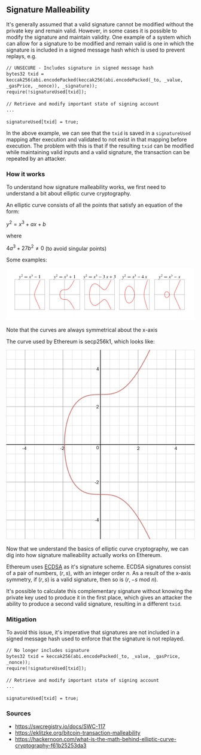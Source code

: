 ## Signature Malleability

It's generally assumed that a valid signature cannot be modified without the private key and remain valid. However, in some cases it is possible to modify the signature and maintain validity. One example of a system which can allow for a signature to be modified and remain valid is one in which the signature is included in a signed message hash which is used to prevent replays, e.g.

```
// UNSECURE - Includes signature in signed message hash
bytes32 txid = keccak256(abi.encodePacked(keccak256(abi.encodePacked(_to, _value, _gasPrice, _nonce)), _signature));
require(!signatureUsed[txid]);

// Retrieve and modify important state of signing account
...

signatureUsed[txid] = true;
```

In the above example, we can see that the `txid` is saved in a `signatureUsed` mapping after execution and validated to not exist in that mapping before execution. The problem with this is that if the resulting `txid` can be modified while maintaining valid inputs and a valid signature, the transaction can be repeated by an attacker.

### How it works

To understand how signature malleability works, we first need to understand a bit about elliptic curve cryptography. 

An elliptic curve consists of all the points that satisfy an equation of the form:

$y^2 = x^3 + ax + b$

where

$4a^3 + 27b^2 \not= 0$ (to avoid singular points)

Some examples:

![Elliptic Curves](./img/elliptic-curves.png)

Note that the curves are always symmetrical about the x-axis

The curve used by Ethereum is secp256k1, which looks like:

![secp256k1](./img/secp256k1.png)

Now that we understand the basics of elliptic curve cryptography, we can dig into how signature malleability actually works on Ethereum. 

Ethereum uses [ECDSA](https://en.wikipedia.org/wiki/Elliptic_Curve_Digital_Signature_Algorithm) as it's signature scheme. ECDSA signatures consist of a pair of numbers, $(r, s)$, with an integer order $n$. As a result of the x-axis symmetry, if $(r, s)$ is a valid signature, then so is $(r, -s$ mod $n)$. 

It's possible to calculate this complementary signature without knowing the private key used to produce it in the first place, which gives an attacker the ability to produce a second valid signature, resulting in a different `txid`.

### Mitigation

To avoid this issue, it's imperative that signatures are not included in a signed message hash used to enforce that the signature is not replayed.

```
// No longer includes signature
bytes32 txid = keccak256(abi.encodePacked(_to, _value, _gasPrice, _nonce));
require(!signatureUsed[txid]);

// Retrieve and modify important state of signing account
...

signatureUsed[txid] = true;
```

### Sources

- https://swcregistry.io/docs/SWC-117
- https://eklitzke.org/bitcoin-transaction-malleability
- https://hackernoon.com/what-is-the-math-behind-elliptic-curve-cryptography-f61b25253da3